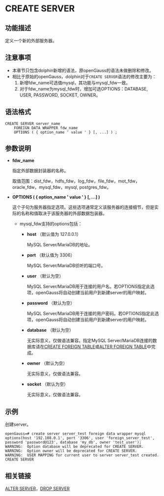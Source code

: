 # CREATE SERVER

## 功能描述<a name="zh-cn_topic_0283137586_section1087614114391"></a>

定义一个新的外部服务器。

## 注意事项<a name="zh-cn_topic_0283137542_zh-cn_topic_0237122167_zh-cn_topic_0059778902_sdd2da7fe44624eb99ee77013ff96c6bd"></a>

-   本章节只包含dolphin新增的语法，原openGauss的语法未做删除和修改。
-   相比于原始的openGauss，dolphin对于```CREATE SERVER```语法的修改主要为：
    1. 新增fdw_name可选值mysql，其功能与mysql_fdw一致。
    2. 对于fdw_name为mysql_fdw时，增加可选OPTIONS：DATABASE, USER, PASSWORD, SOCKET, OWNER。

## 语法格式<a name="zh-cn_topic_0283137586_section14553175913395"></a>

```
CREATE SERVER server_name
    FOREIGN DATA WRAPPER fdw_name
    OPTIONS ( { option_name ' value ' } [, ...] ) ;
```

## 参数说明<a name="zh-cn_topic_0283137586_section183121377402"></a>

-   **fdw\_name**

    指定外部数据封装器的名称。

    取值范围：dist\_fdw，hdfs\_fdw，log\_fdw，file\_fdw，mot\_fdw，oracle\_fdw，mysql\_fdw，mysql, postgres\_fdw。

-   **OPTIONS \(  \{ option\_name ' value '  \}  \[, ...\] \)**

    这个子句为服务器指定选项。这些选项通常定义该服务器的连接细节，但是实际的名称和值取决于该服务器的外部数据包装器。

    -   mysql\_fdw支持的options包括：
        -   **host**  （默认值为 127.0.0.1）

            MySQL Server/MariaDB的地址。

        -   **port**  （默认值为 3306）

            MySQL Server/MariaDB侦听的端口号。

        -   **user**  （默认为空）

            MySQL Server/MariaDB用于连接的用户名。若OPTIONS指定此选项，openGauss将自动创建当前用户到新建server的用户映射。

        -   **password**  （默认为空）

            MySQL Server/MariaDB用于连接的用户密码。若OPTIONS指定此选项，openGauss将自动创建当前用户到新建server的用户映射。

        -   **database**  （默认为空）

            无实际意义，仅做语法兼容。指定MySQL Server/MariaDB连接的数据库请在[CREATE FOREIGN TABLE](../SQLReference/CREATE-FOREIGN-TABLE.md)或[ALTER FOREIGN TABLE](ALTER-FOREIGN-TABLE.md)中完成。

        -   **owner**  （默认为空）

            无实际意义，仅做语法兼容。

        -   **socket**  （默认为空）

            无实际意义，仅做语法兼容。

## 示例<a name="section6372437377"></a>

创建server。

```
openGauss=# create server server_test foreign data wrapper mysql options(host '192.108.0.1', port '3306', user 'foreign_server_test',
password 'password@123', database 'my_db', owner 'test_user');
WARNING:  Option database will be deprecated for CREATE SERVER.
WARNING:  Option owner will be deprecated for CREATE SERVER.
WARNING:  USER MAPPING for current user to server server_test created.
CREATE SERVER
```

## 相关链接<a name="zh-cn_topic_0283137586_section3901738174011"></a>

[ALTER SERVER](dolphin-ALTER-SERVER.md)，[DROP SERVER](DROP-SERVER.md)

